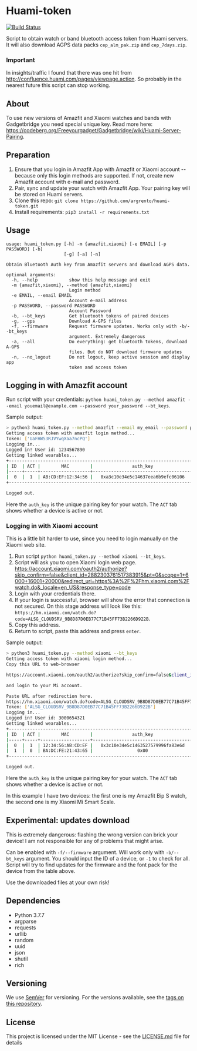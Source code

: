 # Huami-token

[![Build Status](https://travis-ci.org/argrento/huami-token.svg?branch=master)](https://travis-ci.org/argrento/huami-token)

Script to obtain watch or band bluetooth access token from Huami servers.
It will also download AGPS data packs `cep_alm_pak.zip` and `cep_7days.zip`.

### Important
In insights/traffic I found that there was one hit from http://confluence.huami.com/pages/viewpage.action.
So probably in the nearest future this script can stop working.

## About

To use new versions of Amazfit and Xiaomi watches and bands with Gadgetbridge you need special unique key.
Read more here: https://codeberg.org/Freeyourgadget/Gadgetbridge/wiki/Huami-Server-Pairing.

## Preparation

1. Ensure that you login in Amazfit App with Amazfit or Xiaomi account --
because only this login methods are supported. If not, create new Amazfit account
with e-mail and password.
2. Pair, sync and update your watch with Amazfit App. Your pairing key will be stored on
Huami servers.
3. Clone this repo:
```git clone https://github.com/argrento/huami-token.git```
4. Install requirements: `pip3 install -r requirements.txt`

## Usage
```
usage: huami_token.py [-h] -m {amazfit,xiaomi} [-e EMAIL] [-p PASSWORD] [-b]
                      [-g] [-a] [-n]

Obtain Bluetooth Auth key from Amazfit servers and download AGPS data.

optional arguments:
  -h, --help            show this help message and exit
  -m {amazfit,xiaomi}, --method {amazfit,xiaomi}
                        Login method
  -e EMAIL, --email EMAIL
                        Account e-mail address
  -p PASSWORD, --password PASSWORD
                        Account Password
  -b, --bt_keys         Get bluetooth tokens of paired devices
  -g, --gps             Download A-GPS files
  -f, --firmware        Request firmware updates. Works only with -b/--bt_keys
                        argument. Extremely dangerous
  -a, --all             Do everything: get bluetooth tokens, download A-GPS
                        files. But do NOT download firmware updates
  -n, --no_logout       Do not logout, keep active session and display app
                        token and access token
```


## Logging in with Amazfit account
Run script with your credentials: `python huami_token.py --method amazfit --email youemail@example.com --password your_password --bt_keys`.

Sample output:
```bash
> python3 huami_token.py --method amazfit --email my_email --password password --bt_keys
Getting access token with amazfit login method...
Token: ['UaFHW53RJVYwqXaa7ncPQ']
Logging in...
Logged in! User id: 1234567890
Getting linked wearables...
+----------------------------------------------------------------------+
| ID  | ACT |        MAC        |               auth_key               |
|-----+-----+-------------------+--------------------------------------|
|  0  |  1  | AB:CD:EF:12:34:56 |   0xa3c10e34e5c14637eea6b9efc06106   |
+----------------------------------------------------------------------+

Logged out.
```

Here the `auth_key` is the unique pairing key for your watch. The `ACT` tab shows whether a device is
active or not.

### Logging in with Xiaomi account
This is a little bit harder to use, since you need to login manually on the Xiaomi web site.

1. Run script `python huami_token.py --method xiaomi --bt_keys`.
2. Script will ask you to open Xiaomi login web page. https://account.xiaomi.com/oauth2/authorize?skip_confirm=false&client_id=2882303761517383915&pt=0&scope=1+6000+16001+20000&redirect_uri=https%3A%2F%2Fhm.xiaomi.com%2Fwatch.do&_locale=en_US&response_type=code
3. Login with your credentials there.
4. If your login is successful, browser will show the error that connection is not secured.
On this stage address will look like this: `https://hm.xiaomi.com/watch.do?code=ALSG_CLOUDSRV_9B8D87D0EB77C71B45FF73B2266D922B`.
5. Copy this address.
6. Return to script, paste this address and press `enter`.

Sample output:
```bash
> python3 huami_token.py --method xiaomi --bt_keys
Getting access token with xiaomi login method...
Copy this URL to web-browser

https://account.xiaomi.com/oauth2/authorize?skip_confirm=false&client_id=2882303761517383915&pt=0&scope=1+6000+16001+20000&redirect_uri=https%3A%2F%2Fhm.xiaomi.com%2Fwatch.do&_locale=en_US&response_type=code

and login to your Mi account.

Paste URL after redirection here.
https://hm.xiaomi.com/watch.do?code=ALSG_CLOUDSRV_9B8D87D0EB77C71B45FF73B2266D922B
Token: ['ALSG_CLOUDSRV_9B8D87D0EB77C71B45FF73B2266D922B']
Logging in...
Logged in! User id: 3000654321
Getting linked wearables...
+----------------------------------------------------------------------+
| ID  | ACT |        MAC        |               auth_key               |
|-----+-----+-------------------+--------------------------------------|
|  0  |  1  | 12:34:56:AB:CD:EF |   0x3c10e34e5c1463527579996fa83e6d   |
|  1  |  0  | BA:DC:FE:21:43:65 |                 0x00                 |
+----------------------------------------------------------------------+

Logged out.
```

Here the `auth_key` is the unique pairing key for your watch. The `ACT` tab shows whether a device is
active or not.

In this example I have two devices: the first one is my Amazfit Bip S watch,
the second one is my Xiaomi Mi Smart Scale.

## Experimental: updates download

This is extremely dangerous: flashing the wrong version can brick your device!
I am not responsible for any of problems that might arise.

Can be enabled with `-f/--firmware` argument. Will work only with `-b/--bt_keys` argument.
You should input the ID of a device, or `-1` to check for all.
Script will try to find updates for the firmware and the font pack for the device from 
the table above.

Use the downloaded files at your own risk!

## Dependencies

* Python 3.7.7
* argparse
* requests
* urllib
* random
* uuid
* json
* shutil
* rich

## Versioning

We use [SemVer](http://semver.org/) for versioning. For the versions available, see the [tags on this repository](https://github.com/argrento/huami-token/tags).

## License

This project is licensed under the MIT License - see the [LICENSE.md](LICENSE.md) file for details
